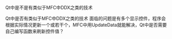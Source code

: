 
Qt中是不是有类似于MFC中DDX之类的技术

Qt中是否有类似于MFC中DDX之类的技术
面临的问题是有多个显示控件，程序会根据实际情况更新一个或若干个，MFC中用UpdateData就能解决，Qt中是否需要自己编写函数来刷新控件值？
